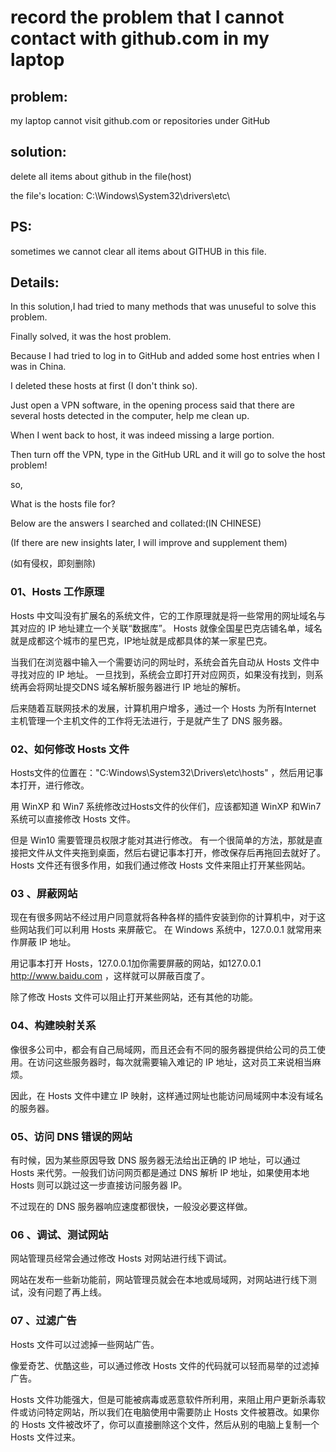 # record the problem that I cannot contact with github.com in my laptop


## problem:

my laptop cannot visit github.com or repositories under GitHub

## solution:

delete all items about github in the file(host) 

the file's location: C:\Windows\System32\drivers\etc\

## PS:
sometimes we cannot clear all items about GITHUB in this file.

## Details:

In this solution,I had tried to many methods that was unuseful to solve this problem.

Finally solved, it was the host problem.

Because I had tried to log in to GitHub and added some host entries when I was in China. 

I deleted these hosts at first (I don't think so).

Just open a VPN software, in the opening process said that there are several hosts detected in the computer, help me clean up. 

When I went back to host, it was indeed missing a large portion.

Then turn off the VPN, type in the GitHub URL and it will go to solve the host problem!

so,

What is the hosts file for?

Below are the answers I searched and collated:(IN CHINESE)

(If there are new insights later, I will improve and supplement them)

(如有侵权，即刻删除)

### 01、Hosts 工作原理

Hosts 中文叫没有扩展名的系统文件，它的工作原理就是将一些常用的网址域名与其对应的 IP 地址建立一个关联“数据库”。 Hosts 就像全国星巴克店铺名单，域名就是成都这个城市的星巴克，IP地址就是成都具体的某一家星巴克。


当我们在浏览器中输入一个需要访问的网址时，系统会首先自动从 Hosts 文件中寻找对应的 IP 地址。
一旦找到，系统会立即打开对应网页，如果没有找到，则系统再会将网址提交DNS 域名解析服务器进行 IP 地址的解析。

后来随着互联网技术的发展，计算机用户增多，通过一个 Hosts 为所有Internet 主机管理一个主机文件的工作将无法进行，于是就产生了 DNS 服务器。



### 02、如何修改 Hosts 文件

Hosts文件的位置在："C:Windows\System32\Drivers\etc\hosts" ，然后用记事本打开，进行修改。

用 WinXP 和 Win7 系统修改过Hosts文件的伙伴们，应该都知道 WinXP 和Win7 系统可以直接修改 Hosts 文件。


但是 Win10 需要管理员权限才能对其进行修改。 有一个很简单的方法，那就是直接把文件从文件夹拖到桌面，然后右键记事本打开，修改保存后再拖回去就好了。Hosts 文件还有很多作用，如我们通过修改 Hosts 文件来阻止打开某些网站。


### 03 、屏蔽网站

现在有很多网站不经过用户同意就将各种各样的插件安装到你的计算机中，对于这些网站我们可以利用 Hosts 来屏蔽它。
在 Windows 系统中，127.0.0.1 就常用来作屏蔽 IP 地址。

用记事本打开 Hosts，127.0.0.1加你需要屏蔽的网站，如127.0.0.1 http://www.baidu.com ，这样就可以屏蔽百度了。


除了修改 Hosts 文件可以阻止打开某些网站，还有其他的功能。


### 04、构建映射关系

像很多公司中，都会有自己局域网，而且还会有不同的服务器提供给公司的员工使用。在访问这些服务器时，每次就需要输入难记的 IP 地址，这对员工来说相当麻烦。

因此，在 Hosts 文件中建立 IP 映射，这样通过网址也能访问局域网中本没有域名的服务器。



### 05、访问 DNS 错误的网站
有时候，因为某些原因导致 DNS 服务器无法给出正确的 IP 地址，可以通过 Hosts 来代劳。一般我们访问网页都是通过 DNS 解析 IP 地址，如果使用本地 Hosts 则可以跳过这一步直接访问服务器 IP。

不过现在的 DNS 服务器响应速度都很快，一般没必要这样做。



### 06 、调试、测试网站

网站管理员经常会通过修改 Hosts 对网站进行线下调试。

网站在发布一些新功能前，网站管理员就会在本地或局域网，对网站进行线下测试，没有问题了再上线。



### 07 、过滤广告

Hosts 文件可以过滤掉一些网站广告。

像爱奇艺、优酷这些，可以通过修改 Hosts 文件的代码就可以轻而易举的过滤掉广告。


Hosts 文件功能强大，但是可能被病毒或恶意软件所利用，来阻止用户更新杀毒软件或访问特定网站，所以我们在电脑使用中需要防止 Hosts 文件被篡改。如果你的 Hosts 文件被改坏了，你可以直接删除这个文件，然后从别的电脑上复制一个 Hosts 文件过来。


